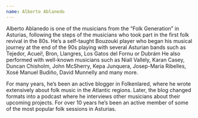 ```yaml
---
name: Alberto Ablanedo
---
```


Alberto Ablanedo is one of the musicians from the “Folk Generation” in Asturias, following the steps of the musicians who took part in the first folk revival in the 80s.
He’s a self-taught Bouzouki player who began his musical journey at the end of the 90s playing with several Asturian bands such as Tejedor, Acuei!, Bron, Llangres, Los Gatos del Fornu or Dubrám He also performed with well-known musicians such as Niall Vallely, Karan Casey, Duncan Chisholm, John McSherry, Kepa Junquera, Josep-Maria Ribelles, Xosé Manuel Budiño, David Munnelly and many more.

For many years, he’s been an active blogger in Folkenlared, where he wrote extensively about folk music in the Atlantic regions. Later, the blog changed formats into a podcast where he interviews other musicians about their upcoming projects. For over 10 years he’s been an active member of some of the most popular folk sessions in Asturias.
